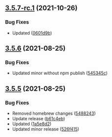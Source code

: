 ## [3.5.7-rc.1](https://github.com/lakshmiravali/orchestrator/compare/v3.5.6...v3.5.7-rc.1) (2021-10-26)


### Bug Fixes

* Updated ([0601d9b](https://github.com/lakshmiravali/orchestrator/commit/0601d9b79c284f53a0ca57fdd6b82694dcbd445d))

## [3.5.6](https://github.com/lakshmiravali/orchestrator/compare/v3.5.5...v3.5.6) (2021-08-25)


### Bug Fixes

* Updated minor without npm publish ([545345c](https://github.com/lakshmiravali/orchestrator/commit/545345c1e6251642665cefb0bae9648e32c3a745))

## [3.5.5](https://github.com/lakshmiravali/orchestrator/compare/v3.5.4...v3.5.5) (2021-08-25)


### Bug Fixes

* Removed homebrew changes ([5488243](https://github.com/lakshmiravali/orchestrator/commit/5488243af6e64f76d63f33322f06cf1592c049aa))
* Update release ([b61c4eb](https://github.com/lakshmiravali/orchestrator/commit/b61c4ebb5e3e1b3c59550d939769ffa379b72cac))
* Updated ([1a5e8d2](https://github.com/lakshmiravali/orchestrator/commit/1a5e8d2576bdc729c1066036f85192dc20319987))
* Updated minor release ([526f415](https://github.com/lakshmiravali/orchestrator/commit/526f4156889efa57224fbf881a3464be7048d106))

